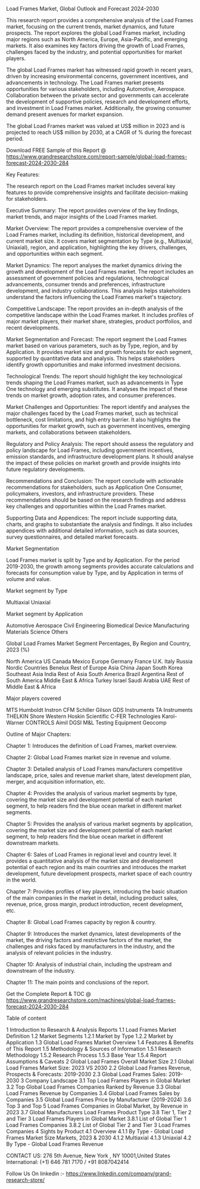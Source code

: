 Load Frames Market, Global Outlook and Forecast 2024-2030

This research report provides a comprehensive analysis of the Load Frames market, focusing on the current trends, market dynamics, and future prospects. The report explores the global Load Frames market, including major regions such as North America, Europe, Asia-Pacific, and emerging markets. It also examines key factors driving the growth of Load Frames, challenges faced by the industry, and potential opportunities for market players.

The global Load Frames market has witnessed rapid growth in recent years, driven by increasing environmental concerns, government incentives, and advancements in technology. The Load Frames market presents opportunities for various stakeholders, including Automotive, Aerospace. Collaboration between the private sector and governments can accelerate the development of supportive policies, research and development efforts, and investment in Load Frames market. Additionally, the growing consumer demand present avenues for market expansion.

The global Load Frames market was valued at US$ million in 2023 and is projected to reach US$ million by 2030, at a CAGR of % during the forecast period.

Download FREE Sample of this Report @ https://www.grandresearchstore.com/report-sample/global-load-frames-forecast-2024-2030-284


Key Features:

The research report on the Load Frames market includes several key features to provide comprehensive insights and facilitate decision-making for stakeholders.

Executive Summary: The report provides overview of the key findings, market trends, and major insights of the Load Frames market.

Market Overview: The report provides a comprehensive overview of the Load Frames market, including its definition, historical development, and current market size. It covers market segmentation by Type (e.g., Multiaxial, Uniaxial), region, and application, highlighting the key drivers, challenges, and opportunities within each segment.

Market Dynamics: The report analyses the market dynamics driving the growth and development of the Load Frames market. The report includes an assessment of government policies and regulations, technological advancements, consumer trends and preferences, infrastructure development, and industry collaborations. This analysis helps stakeholders understand the factors influencing the Load Frames market's trajectory.

Competitive Landscape: The report provides an in-depth analysis of the competitive landscape within the Load Frames market. It includes profiles of major market players, their market share, strategies, product portfolios, and recent developments.

Market Segmentation and Forecast: The report segment the Load Frames market based on various parameters, such as by Type, region, and by Application. It provides market size and growth forecasts for each segment, supported by quantitative data and analysis. This helps stakeholders identify growth opportunities and make informed investment decisions.

Technological Trends: The report should highlight the key technological trends shaping the Load Frames market, such as advancements in Type One technology and emerging substitutes. It analyses the impact of these trends on market growth, adoption rates, and consumer preferences.

Market Challenges and Opportunities: The report identify and analyses the major challenges faced by the Load Frames market, such as technical bottleneck, cost limitations, and high entry barrier. It also highlights the opportunities for market growth, such as government incentives, emerging markets, and collaborations between stakeholders.

Regulatory and Policy Analysis: The report should assess the regulatory and policy landscape for Load Frames, including government incentives, emission standards, and infrastructure development plans. It should analyse the impact of these policies on market growth and provide insights into future regulatory developments.

Recommendations and Conclusion: The report conclude with actionable recommendations for stakeholders, such as Application One Consumer, policymakers, investors, and infrastructure providers. These recommendations should be based on the research findings and address key challenges and opportunities within the Load Frames market.

Supporting Data and Appendices: The report include supporting data, charts, and graphs to substantiate the analysis and findings. It also includes appendices with additional detailed information, such as data sources, survey questionnaires, and detailed market forecasts.

Market Segmentation

Load Frames market is split by Type and by Application. For the period 2019-2030, the growth among segments provides accurate calculations and forecasts for consumption value by Type, and by Application in terms of volume and value.



Market segment by Type



Multiaxial
Uniaxial


Market segment by Application



Automotive
Aerospace
Civil Engineering
Biomedical Device Manufacturing
Materials Science
Others


Global Load Frames Market Segment Percentages, By Region and Country, 2023 (%)



North America
US
Canada
Mexico
Europe
Germany
France
U.K.
Italy
Russia
Nordic Countries
Benelux
Rest of Europe
Asia
China
Japan
South Korea
Southeast Asia
India
Rest of Asia
South America
Brazil
Argentina
Rest of South America
Middle East & Africa
Turkey
Israel
Saudi Arabia
UAE
Rest of Middle East & Africa


Major players covered



MTS
Humboldt
Instron
CFM Schiller
Gilson
GDS Instruments
TA Instruments
THELKIN
Shore Western
Hoskin Scientific
C-FER Technologies
Karol-Warner
CONTROLS
Aimil
DGSI
M&L Testing Equipment
Geocomp


Outline of Major Chapters:

Chapter 1: Introduces the definition of Load Frames, market overview.

Chapter 2: Global Load Frames market size in revenue and volume.

Chapter 3: Detailed analysis of Load Frames manufacturers competitive landscape, price, sales and revenue market share, latest development plan, merger, and acquisition information, etc.

Chapter 4: Provides the analysis of various market segments by type, covering the market size and development potential of each market segment, to help readers find the blue ocean market in different market segments.

Chapter 5: Provides the analysis of various market segments by application, covering the market size and development potential of each market segment, to help readers find the blue ocean market in different downstream markets.

Chapter 6: Sales of Load Frames in regional level and country level. It provides a quantitative analysis of the market size and development potential of each region and its main countries and introduces the market development, future development prospects, market space of each country in the world.

Chapter 7: Provides profiles of key players, introducing the basic situation of the main companies in the market in detail, including product sales, revenue, price, gross margin, product introduction, recent development, etc.

Chapter 8: Global Load Frames capacity by region & country.

Chapter 9: Introduces the market dynamics, latest developments of the market, the driving factors and restrictive factors of the market, the challenges and risks faced by manufacturers in the industry, and the analysis of relevant policies in the industry.

Chapter 10: Analysis of industrial chain, including the upstream and downstream of the industry.

Chapter 11: The main points and conclusions of the report.

Get the Complete Report & TOC @ https://www.grandresearchstore.com/machines/global-load-frames-forecast-2024-2030-284

Table of content

1 Introduction to Research & Analysis Reports
1.1 Load Frames Market Definition
1.2 Market Segments
1.2.1 Market by Type
1.2.2 Market by Application
1.3 Global Load Frames Market Overview
1.4 Features & Benefits of This Report
1.5 Methodology & Sources of Information
1.5.1 Research Methodology
1.5.2 Research Process
1.5.3 Base Year
1.5.4 Report Assumptions & Caveats
2 Global Load Frames Overall Market Size
2.1 Global Load Frames Market Size: 2023 VS 2030
2.2 Global Load Frames Revenue, Prospects & Forecasts: 2019-2030
2.3 Global Load Frames Sales: 2019-2030
3 Company Landscape
3.1 Top Load Frames Players in Global Market
3.2 Top Global Load Frames Companies Ranked by Revenue
3.3 Global Load Frames Revenue by Companies
3.4 Global Load Frames Sales by Companies
3.5 Global Load Frames Price by Manufacturer (2019-2024)
3.6 Top 3 and Top 5 Load Frames Companies in Global Market, by Revenue in 2023
3.7 Global Manufacturers Load Frames Product Type
3.8 Tier 1, Tier 2 and Tier 3 Load Frames Players in Global Market
3.8.1 List of Global Tier 1 Load Frames Companies
3.8.2 List of Global Tier 2 and Tier 3 Load Frames Companies
4 Sights by Product
4.1 Overview
4.1.1 By Type - Global Load Frames Market Size Markets, 2023 & 2030
4.1.2 Multiaxial
4.1.3 Uniaxial
4.2 By Type - Global Load Frames Revenue

CONTACT US:
276 5th Avenue, New York , NY 10001,United States
International: (+1) 646 781 7170 / +91 8087042414

Follow Us On linkedin :- https://www.linkedin.com/company/grand-research-store/
 
